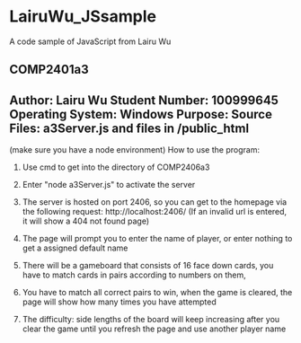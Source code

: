 # LairuWu_JSsample
A code sample of JavaScript from Lairu Wu

COMP2401a3
--------------------------------------------------
Author: Lairu Wu
Student Number: 100999645
Operating System: Windows
Purpose: 
Source Files: a3Server.js and files in /public_html
--------------------------------------------------
(make sure you have a node environment)
How to use the program: 

1. Use cmd to get into the directory of COMP2406a3

2. Enter "node a3Server.js" to activate the server

3. The server is hosted on port 2406, so you can get to the homepage via the following request: http://localhost:2406/  (If an invalid url is entered, it will show a 404 not found page)

4. The page will prompt you to enter the name of player, or enter nothing to get a assigned default name

5. There will be a gameboard that consists of 16 face down cards, you have to match cards in pairs according to numbers on them, 

6. You have to match all correct pairs to win, when the game is cleared, the page will show how many times you have attempted

7. The difficulty: side lengths of the board will keep increasing after you clear the game until you refresh the page and use another player name
